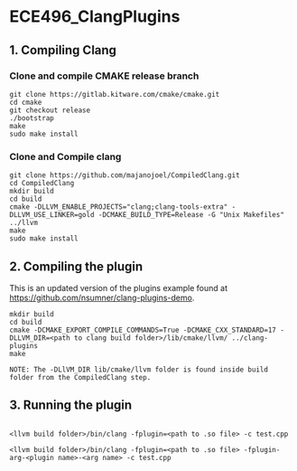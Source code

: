 # ECE496_ClangPlugins

## 1. Compiling Clang 

### Clone and compile CMAKE release branch

```
git clone https://gitlab.kitware.com/cmake/cmake.git
cd cmake
git checkout release
./bootstrap
make
sudo make install
```

### Clone and Compile clang

```
git clone https://github.com/majanojoel/CompiledClang.git
cd CompiledClang
mkdir build
cd build
cmake -DLLVM_ENABLE_PROJECTS="clang;clang-tools-extra" -DLLVM_USE_LINKER=gold -DCMAKE_BUILD_TYPE=Release -G "Unix Makefiles" ../llvm
make
sudo make install
```

## 2. Compiling the plugin

This is an updated version of the plugins example found at https://github.com/nsumner/clang-plugins-demo.

```
mkdir build
cd build
cmake -DCMAKE_EXPORT_COMPILE_COMMANDS=True -DCMAKE_CXX_STANDARD=17 -DLLVM_DIR=<path to clang build folder>/lib/cmake/llvm/ ../clang-plugins
make

NOTE: The -DLlVM_DIR lib/cmake/llvm folder is found inside build folder from the CompiledClang step.
```

## 3. Running the plugin

```

<llvm build folder>/bin/clang -fplugin=<path to .so file> -c test.cpp

<llvm build folder>/bin/clang -fplugin=<path to .so file> -fplugin-arg-<plugin name>-<arg name> -c test.cpp

```
